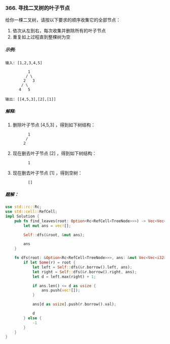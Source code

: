 ### 366. 寻找二叉树的叶子节点
给你一棵二叉树，请按以下要求的顺序收集它的全部节点：

1. 依次从左到右，每次收集并删除所有的叶子节点
2. 重复如上过程直到整棵树为空


##### 示例:
```
输入: [1,2,3,4,5]

          1
         / \
        2   3
       / \     
      4   5    

输出: [[4,5,3],[2],[1]]
```

##### 解释:

1. 删除叶子节点 [4,5,3] ，得到如下树结构：
```
          1
         / 
        2          
```

2. 现在删去叶子节点 [2] ，得到如下树结构：
```
          1          
```

3. 现在删去叶子节点 [1] ，得到空树：
```
          []         
```

##### 题解：
```rust
use std::rc::Rc;
use std::cell::RefCell;
impl Solution {
    pub fn find_leaves(root: Option<Rc<RefCell<TreeNode>>>) -> Vec<Vec<i32>> {
        let mut ans = vec![];

        Self::dfs(&root, &mut ans);

        ans
    }

    fn dfs(root: &Option<Rc<RefCell<TreeNode>>>, ans: &mut Vec<Vec<i32>>) -> i32 {
        if let Some(r) = root {
            let left = Self::dfs(&r.borrow().left, ans);
            let right = Self::dfs(&r.borrow().right, ans);
            let d = left.max(right) + 1;

            if ans.len() <= d as usize {
                ans.push(vec![]);
            }

            ans[d as usize].push(r.borrow().val);

            d
        } else {
            -1
        }
    }
}
```
